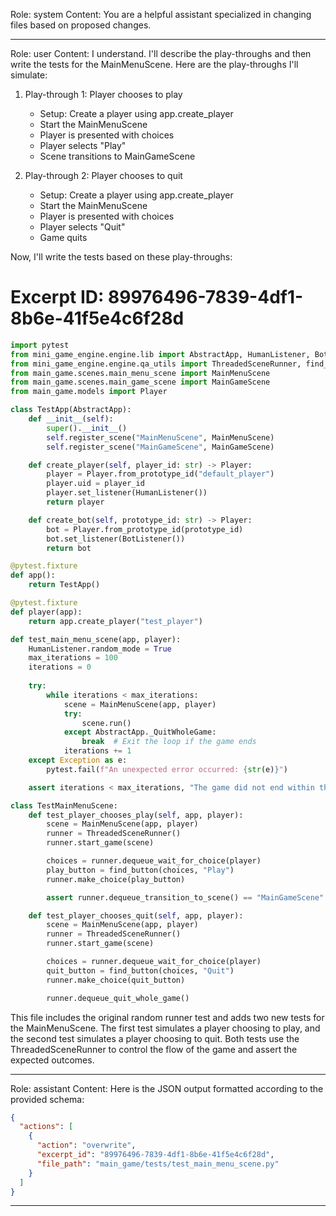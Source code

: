 Role: system
Content: You are a helpful assistant specialized in changing files based on proposed changes.
__________________
Role: user
Content: I understand. I'll describe the play-throughs and then write the tests for the MainMenuScene. Here are the play-throughs I'll simulate:

1. Play-through 1: Player chooses to play
   - Setup: Create a player using app.create_player
   - Start the MainMenuScene
   - Player is presented with choices
   - Player selects "Play"
   - Scene transitions to MainGameScene

2. Play-through 2: Player chooses to quit
   - Setup: Create a player using app.create_player
   - Start the MainMenuScene
   - Player is presented with choices
   - Player selects "Quit"
   - Game quits

Now, I'll write the tests based on these play-throughs:

# Excerpt ID: 89976496-7839-4df1-8b6e-41f5e4c6f28d
```python main_game/tests/test_main_menu_scene.py
import pytest
from mini_game_engine.engine.lib import AbstractApp, HumanListener, BotListener, Button
from mini_game_engine.engine.qa_utils import ThreadedSceneRunner, find_button
from main_game.scenes.main_menu_scene import MainMenuScene
from main_game.scenes.main_game_scene import MainGameScene
from main_game.models import Player

class TestApp(AbstractApp):
    def __init__(self):
        super().__init__()
        self.register_scene("MainMenuScene", MainMenuScene)
        self.register_scene("MainGameScene", MainGameScene)

    def create_player(self, player_id: str) -> Player:
        player = Player.from_prototype_id("default_player")
        player.uid = player_id
        player.set_listener(HumanListener())
        return player

    def create_bot(self, prototype_id: str) -> Player:
        bot = Player.from_prototype_id(prototype_id)
        bot.set_listener(BotListener())
        return bot

@pytest.fixture
def app():
    return TestApp()

@pytest.fixture
def player(app):
    return app.create_player("test_player")

def test_main_menu_scene(app, player):
    HumanListener.random_mode = True
    max_iterations = 100
    iterations = 0
    
    try:
        while iterations < max_iterations:
            scene = MainMenuScene(app, player)
            try:
                scene.run()
            except AbstractApp._QuitWholeGame:
                break  # Exit the loop if the game ends
            iterations += 1
    except Exception as e:
        pytest.fail(f"An unexpected error occurred: {str(e)}")

    assert iterations < max_iterations, "The game did not end within the expected number of iterations"

class TestMainMenuScene:
    def test_player_chooses_play(self, app, player):
        scene = MainMenuScene(app, player)
        runner = ThreadedSceneRunner()
        runner.start_game(scene)

        choices = runner.dequeue_wait_for_choice(player)
        play_button = find_button(choices, "Play")
        runner.make_choice(play_button)

        assert runner.dequeue_transition_to_scene() == "MainGameScene"

    def test_player_chooses_quit(self, app, player):
        scene = MainMenuScene(app, player)
        runner = ThreadedSceneRunner()
        runner.start_game(scene)

        choices = runner.dequeue_wait_for_choice(player)
        quit_button = find_button(choices, "Quit")
        runner.make_choice(quit_button)

        runner.dequeue_quit_whole_game()
```

This file includes the original random runner test and adds two new tests for the MainMenuScene. The first test simulates a player choosing to play, and the second test simulates a player choosing to quit. Both tests use the ThreadedSceneRunner to control the flow of the game and assert the expected outcomes.
__________________
Role: assistant
Content: Here is the JSON output formatted according to the provided schema:

```json
{
  "actions": [
    {
      "action": "overwrite",
      "excerpt_id": "89976496-7839-4df1-8b6e-41f5e4c6f28d",
      "file_path": "main_game/tests/test_main_menu_scene.py"
    }
  ]
}
```
__________________
